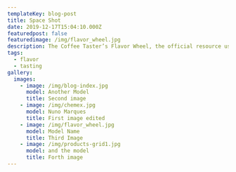 ```yaml
---
templateKey: blog-post
title: Space Shot
date: 2019-12-17T15:04:10.000Z
featuredpost: false
featuredimage: /img/flavor_wheel.jpg
description: The Coffee Taster’s Flavor Wheel, the official resource used by coffee tasters, has been revised for the first time this year.
tags:
  - flavor
  - tasting
gallery:
  images:
    - image: /img/blog-index.jpg
      model: Another Model
      title: Second image
    - image: /img/chemex.jpg
      model: Nuno Marques
      title: First image edited
    - image: /img/flavor_wheel.jpg
      model: Model Name
      title: Third Image
    - image: /img/products-grid1.jpg
      model: and the model
      title: Forth image
---
```

